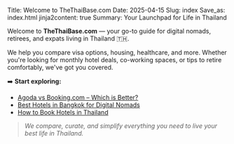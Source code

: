 Title: Welcome to TheThaiBase.com
Date: 2025-04-15
Slug: index
Save_as: index.html
jinja2content: true
Summary: Your Launchpad for Life in Thailand

Welcome to **TheThaiBase.com** — your go-to guide for digital nomads, retirees, and expats living in Thailand 🇹🇭.

We help you compare visa options, housing, healthcare, and more. Whether you're looking for monthly hotel deals, co-working spaces, or tips to retire comfortably, we've got you covered.

➡️ **Start exploring:**

- [Agoda vs Booking.com – Which is Better?](agoda-vs-booking-thailand.html)
- [Best Hotels in Bangkok for Digital Nomads](bangkok-hotels-nomads.html)
- [How to Book Hotels in Thailand]({filename}booking-tips-thailand.md)


> *We compare, curate, and simplify everything you need to live your best life in Thailand.*
